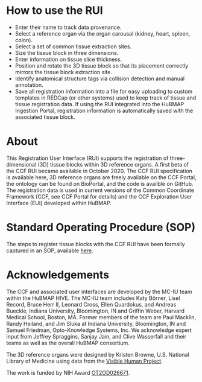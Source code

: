 # How to use the RUI

- Enter their name to track data provenance.
- Select a reference organ via the organ carousal (kidney, heart, spleen, colon).
- Select a set of common tissue extraction sites.
- Size the tissue block in three dimensions.
- Enter information on tissue slice thickness.
- Position and rotate the 3D tissue block so that its placement correctly mirrors the tissue block extraction site.
- Identify anatomical structure tags via collision detection and manual annotation.
- Save all registration information into a file for easy uploading to custom templates in REDCap (or other systems) used to keep track of tissue and tissue registration data. If using the RUI integrated into the HuBMAP Ingestion Portal, registration information is automatically saved with the associated tissue block.

# About

This Registration User Interface (RUI) supports the registration of three-dimensional (3D) tissue blocks within 3D reference organs. A first beta of the CCF RUI became available in October 2020. The CCF RUI specification is available here, 3D reference organs are freely available on the CCF Portal, the ontology can be found on BioPortal, and the code is availble on GitHub.
The registration data is used in current versions of the Common Coordinate Framework (CCF, see CCF Portal for details) and the CCF Exploration User Interface (EUI) developed within HuBMAP.

# Standard Operating Procedure (SOP)

The steps to register tissue blocks with the CCF RUI have been formally captured in an SOP, available <a href="https://docs.google.com/document/d/1PhVDMZDiH-SKAF7LrDhZfv3xjjlAhISmRWSQcfUF-9U/edit?usp=sharing" target="_blank">here</a>.

# Acknowledgements

The CCF and associated user interfaces are developed by the MC-IU team within the HuBMAP HIVE. The MC-IU team includes Katy Börner, Lisel Record, Bruce Herr II, Leonard Cross, Ellen Quardokus, and Andreas Bueckle, Indiana University, Bloomington, IN and Griffin Weber, Harvard Medical School, Boston, MA. Former members of the team are Paul Macklin, Randy Heiland, and Jim Sluka at Indiana University, Bloomington, IN and Samuel Friedman, Opto-Knowledge Systems, Inc. We acknowledge expert input from Jeffrey Spraggins, Sanjay Jain, and Clive Wasserfall and their teams as well as the overall HuBMAP consortium.

The 3D reference organs were designed by Kristen Browne, U.S. National Library of Medicine using data from the <a href="https://www.nlm.nih.gov/research/visible/visible_human.html" target="_blank">Visible Human Project</a>.

The work is funded by NIH Award <a href="https://projectreporter.nih.gov/project_info_description.cfm?aid=9687220" target="_blank">OT2OD026671</a>.